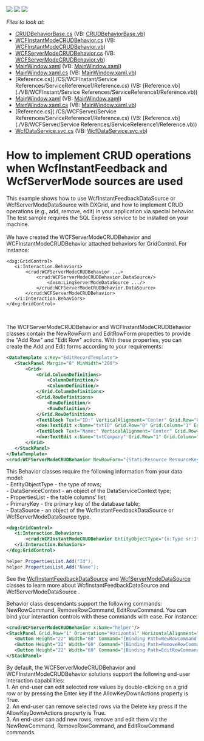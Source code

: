 <!-- default badges list -->
![](https://img.shields.io/endpoint?url=https://codecentral.devexpress.com/api/v1/VersionRange/128651174/13.1.4%2B)
[![](https://img.shields.io/badge/Open_in_DevExpress_Support_Center-FF7200?style=flat-square&logo=DevExpress&logoColor=white)](https://supportcenter.devexpress.com/ticket/details/E3866)
[![](https://img.shields.io/badge/📖_How_to_use_DevExpress_Examples-e9f6fc?style=flat-square)](https://docs.devexpress.com/GeneralInformation/403183)
<!-- default badges end -->
<!-- default file list -->
*Files to look at*:

* [CRUDBehaviorBase.cs](./CS/CRUDBehaviorBase/CRUDBehaviorBase.cs) (VB: [CRUDBehaviorBase.vb](./VB/CRUDBehaviorBase/CRUDBehaviorBase.vb))
* [WCFInstantModeCRUDBehavior.cs](./CS/CRUDBehaviorBase/WCFInstantModeCRUDBehavior.cs) (VB: [WCFInstantModeCRUDBehavior.vb](./VB/CRUDBehaviorBase/WCFInstantModeCRUDBehavior.vb))
* [WCFServerModeCRUDBehavior.cs](./CS/CRUDBehaviorBase/WCFServerModeCRUDBehavior.cs) (VB: [WCFServerModeCRUDBehavior.vb](./VB/CRUDBehaviorBase/WCFServerModeCRUDBehavior.vb))
* [MainWindow.xaml](./CS/WCFInstant/MainWindow.xaml) (VB: [MainWindow.xaml](./VB/WCFInstant/MainWindow.xaml))
* [MainWindow.xaml.cs](./CS/WCFInstant/MainWindow.xaml.cs) (VB: [MainWindow.xaml.vb](./VB/WCFInstant/MainWindow.xaml.vb))
* [Reference.cs](./CS/WCFInstant/Service References/ServiceReference1/Reference.cs) (VB: [Reference.vb](./VB/WCFInstant/Service References/ServiceReference1/Reference.vb))
* [MainWindow.xaml](./CS/WCFServer/MainWindow.xaml) (VB: [MainWindow.xaml](./VB/WCFServer/MainWindow.xaml))
* [MainWindow.xaml.cs](./CS/WCFServer/MainWindow.xaml.cs) (VB: [MainWindow.xaml.vb](./VB/WCFServer/MainWindow.xaml.vb))
* [Reference.cs](./CS/WCFServer/Service References/ServiceReference1/Reference.cs) (VB: [Reference.vb](./VB/WCFServer/Service References/ServiceReference1/Reference.vb))
* [WcfDataService.svc.cs](./CS/WCFService/WcfDataService.svc.cs) (VB: [WcfDataService.svc.vb](./VB/WCFService/WcfDataService.svc.vb))
<!-- default file list end -->
# How to implement CRUD operations when WcfInstantFeedback and WcfServerMode sources are used


<p>This example shows how to use WcfInstantFeedbackDataSource or WcfServerModeDataSource with DXGrid, and how to implement CRUD operations (e.g., add, remove, edit) in your application via special behavior.<br />The test sample requires the SQL Express service to be installed on your machine.<br /><br />We have created the WCFServerModeCRUDBehavior and WCFInstantModeCRUDBehavior attached behaviors for GridControl. For instance:</p>


```xaml
<dxg:GridControl>
   <i:Interaction.Behaviors>
       <crud:WCFServerModeCRUDBehavior ...>
           <crud:WCFServerModeCRUDBehavior.DataSource/>
               <dxsm:LinqServerModeDataSource .../>
           </crud:WCFServerModeCRUDBehavior.DataSource>
       </crud:WCFServerModeCRUDBehavior>
   </i:Interaction.Behaviors>
</dxg:GridControl>
```


<p> </p>
<p>The WCFServerModeCRUDBehavior and WCFInstantModeCRUDBehavior classes contain the NewRowForm and EditRowForm properties to provide the "Add Row" and "Edit Row" actions. With these properties, you can create the Add and Edit forms according to your requirements:</p>


```xml
<DataTemplate x:Key="EditRecordTemplate">
   <StackPanel Margin="8" MinWidth="200">
       <Grid>
           <Grid.ColumnDefinitions>
               <ColumnDefinition/>
               <ColumnDefinition/>
           </Grid.ColumnDefinitions>
           <Grid.RowDefinitions>
               <RowDefinition/>
               <RowDefinition/>
           </Grid.RowDefinitions>
           <TextBlock Text="ID:" VerticalAlignment="Center" Grid.Row="0" Grid.Column="0" Margin="0,0,6,4" />
           <dxe:TextEdit x:Name="txtID" Grid.Row="0" Grid.Column="1" EditValue="{Binding Path=Id, Mode=TwoWay}" Margin="0,0,0,4" />
           <TextBlock Text="Name:" VerticalAlignment="Center" Grid.Row="1" Grid.Column="0" Margin="0,0,6,4" />
           <dxe:TextEdit x:Name="txtCompany" Grid.Row="1" Grid.Column="1" EditValue="{Binding Path=Name, Mode=TwoWay}" Margin="0,0,0,4" />
       </Grid>
   </StackPanel>
</DataTemplate>
<crud:WCFServerModeCRUDBehavior NewRowForm="{StaticResource ResourceKey=EditRecordTemplate}" EditRowForm="{StaticResource ResourceKey=EditRecordTemplate}"/> 

```


<p>This Behavior classes require the following information from your data model:<br />- EntityObjectType - the type of rows;<br />- DataServiceContext - an object of the DataServiceContext type;<br />- PropertiesList - the table columns' list;<br />- PrimaryKey - the primary key of the database table;<br />- DataSource - an object of the WcfInstantFeedbackDataSource or WcfServerModeDataSource type.</p>


```xml
<dxg:GridControl>
   <i:Interaction.Behaviors>
       <crud:WCFInstantModeCRUDBehavior EntityObjectType="{x:Type sr:Item}" DataSource="{Binding ElementName=wcfInstantSource}" DataServiceContext="{Binding DataSource.DataServiceContext, RelativeSource={RelativeSource Self}}"/>
   </i:Interaction.Behaviors>
</dxg:GridControl>

```




```cs
helper.PropertiesList.Add("Id");
helper.PropertiesList.Add("Name");
```


<p>See the <a href="http://documentation.devexpress.com/#WPF/clsDevExpressXpfCoreServerModeWcfInstantFeedbackDataSourcetopic"><u>WcfInstantFeedbackDataSource</u></a> and <a href="http://documentation.devexpress.com/#WPF/clsDevExpressXpfCoreServerModeWcfServerModeDataSourcetopic"><u>WcfServerModeDataSource</u></a> classes to learn more about WcfInstantFeedbackDataSource and WcfServerModeDataSource .</p>
<p>Behavior class descendants support the following commands: NewRowCommand, RemoveRowCommand, EditRowCommand. You can bind your interaction controls with these commands with ease. For instance:</p>


```xml
<crud:WCFServerModeCRUDBehavior x:Name="helper"/>
<StackPanel Grid.Row="1" Orientation="Horizontal" HorizontalAlignment="Center">
   <Button Height="22" Width="60" Command="{Binding Path=NewRowCommand, ElementName=helper}">Add</Button>
   <Button Height="22" Width="60" Command="{Binding Path=RemoveRowCommand, ElementName=helper}" Margin="6,0,6,0">Remove</Button>
   <Button Height="22" Width="60" Command="{Binding Path=EditRowCommand, ElementName=helper}">Edit</Button>
</StackPanel>
```


<p>By default, the WCFServerModeCRUDBehavior and WCFInstantModeCRUDBehavior solutions support the following end-user interaction capabilities:<br />1. An end-user can edit selected row values by double-clicking on a grid row or by pressing the Enter key if the AllowKeyDownActions property is True.<br />2. An end-user can remove selected rows via the Delete key press if the AllowKeyDownActions property is True.<br />3. An end-user can add new rows, remove and edit them via the NewRowCommand, RemoveRowCommand, and EditRowCommand commands.</p>

<br/>


